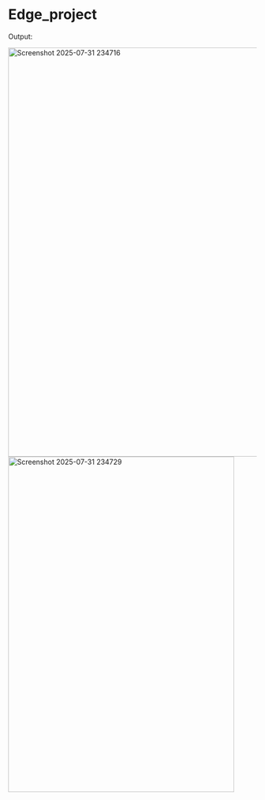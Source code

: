 # Edge_project
Output:


<img width="578" height="828" alt="Screenshot 2025-07-31 234716" src="https://github.com/user-attachments/assets/c5ca0b1a-c5b1-4a85-b663-87f9210666e4" />

<img width="458" height="679" alt="Screenshot 2025-07-31 234729" src="https://github.com/user-attachments/assets/d404e8dd-032b-4f86-be85-88e7d37b20ba" />
